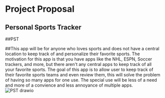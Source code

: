 # Project Proposal
## Personal Sports Tracker
##PST

##This app will be for anyone who loves sports and does not have a central location to keep track of and personalize their favorite sports. The motivation for this app is that you have apps like the NHL, ESPN, Soccer trackers, and more, but there aren't any central apps to keep track of all your favorite sports. The goal of this app is to allow user to keep track of their favorite sports teams and even review them, this will solve the problem of having so many apps for one use. The special use will be less of a need and more of a convience and less annoyance of multiple apps. 
![PST drawio](https://user-images.githubusercontent.com/122630224/217622777-d296f958-8f83-47c5-9456-b1fab06e74fb.png)
